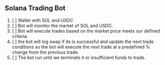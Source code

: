 ## Solana Trading Bot

1. [ ] Wallet with SOL and USDC
2. [ ] Bot will monitor the market of SOL and USDC.
3. [ ] Bot will execute trades based on the market price meets our defined criteria.
4. [ ]  the bot will log swap if its is successful and update the next trade conditions so the bot will execute the next trade at a predefined % change from the previous trade.
5. [ ] The bot run until we terminate it or insufficient funds to trade.